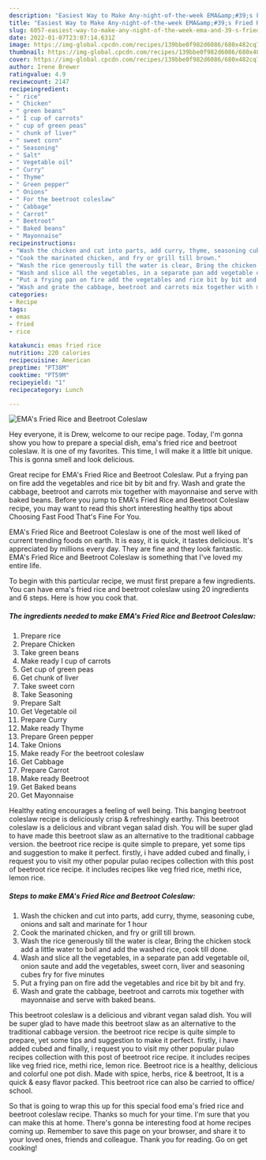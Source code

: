 ```yaml
---
description: "Easiest Way to Make Any-night-of-the-week EMA&amp;#39;s Fried Rice and Beetroot Coleslaw"
title: "Easiest Way to Make Any-night-of-the-week EMA&amp;#39;s Fried Rice and Beetroot Coleslaw"
slug: 6057-easiest-way-to-make-any-night-of-the-week-ema-and-39-s-fried-rice-and-beetroot-coleslaw
date: 2022-01-07T23:07:14.631Z
image: https://img-global.cpcdn.com/recipes/139bbe0f982d6086/680x482cq70/emas-fried-rice-and-beetroot-coleslaw-recipe-main-photo.jpg
thumbnail: https://img-global.cpcdn.com/recipes/139bbe0f982d6086/680x482cq70/emas-fried-rice-and-beetroot-coleslaw-recipe-main-photo.jpg
cover: https://img-global.cpcdn.com/recipes/139bbe0f982d6086/680x482cq70/emas-fried-rice-and-beetroot-coleslaw-recipe-main-photo.jpg
author: Irene Brewer
ratingvalue: 4.9
reviewcount: 2147
recipeingredient:
- " rice"
- " Chicken"
- " green beans"
- " I cup of carrots"
- " cup of green peas"
- " chunk of liver"
- " sweet corn"
- " Seasoning"
- " Salt"
- " Vegetable oil"
- " Curry"
- " Thyme"
- " Green pepper"
- " Onions"
- " For the beetroot coleslaw"
- " Cabbage"
- " Carrot"
- " Beetroot"
- " Baked beans"
- " Mayonnaise"
recipeinstructions:
- "Wash the chicken and cut into parts, add curry, thyme, seasoning cube, onions and salt and marinate for 1 hour"
- "Cook the marinated chicken, and fry or grill till brown."
- "Wash the rice generously till the water is clear, Bring the chicken stock add a little water to boil and add the washed rice, cook till done."
- "Wash and slice all the vegetables, in a separate pan add vegetable oil, onion saute and add the vegetables, sweet corn, liver and seasoning cubes fry for five minutes"
- "Put a frying pan on fire add the vegetables and rice bit by bit and fry."
- "Wash and grate the cabbage, beetroot and carrots mix together with mayonnaise and serve with baked beans."
categories:
- Recipe
tags:
- emas
- fried
- rice

katakunci: emas fried rice 
nutrition: 220 calories
recipecuisine: American
preptime: "PT38M"
cooktime: "PT59M"
recipeyield: "1"
recipecategory: Lunch

---
```



![EMA&#39;s Fried Rice and Beetroot Coleslaw](https://img-global.cpcdn.com/recipes/139bbe0f982d6086/680x482cq70/emas-fried-rice-and-beetroot-coleslaw-recipe-main-photo.jpg)

Hey everyone, it is Drew, welcome to our recipe page. Today, I'm gonna show you how to prepare a special dish, ema&#39;s fried rice and beetroot coleslaw. It is one of my favorites. This time, I will make it a little bit unique. This is gonna smell and look delicious.

Great recipe for EMA&#39;s Fried Rice and Beetroot Coleslaw. Put a frying pan on fire add the vegetables and rice bit by bit and fry. Wash and grate the cabbage, beetroot and carrots mix together with mayonnaise and serve with baked beans. Before you jump to EMA&#39;s Fried Rice and Beetroot Coleslaw recipe, you may want to read this short interesting healthy tips about Choosing Fast Food That&#39;s Fine For You.

EMA&#39;s Fried Rice and Beetroot Coleslaw is one of the most well liked of current trending foods on earth. It is easy, it is quick, it tastes delicious. It's appreciated by millions every day. They are fine and they look fantastic. EMA&#39;s Fried Rice and Beetroot Coleslaw is something that I've loved my entire life.


To begin with this particular recipe, we must first prepare a few ingredients. You can have ema&#39;s fried rice and beetroot coleslaw using 20 ingredients and 6 steps. Here is how you cook that.

<!--inarticleads1-->

##### The ingredients needed to make EMA&#39;s Fried Rice and Beetroot Coleslaw:

1. Prepare  rice
1. Prepare  Chicken
1. Take  green beans
1. Make ready  I cup of carrots
1. Get  cup of green peas
1. Get  chunk of liver
1. Take  sweet corn
1. Take  Seasoning
1. Prepare  Salt
1. Get  Vegetable oil
1. Prepare  Curry
1. Make ready  Thyme
1. Prepare  Green pepper
1. Take  Onions
1. Make ready  For the beetroot coleslaw
1. Get  Cabbage
1. Prepare  Carrot
1. Make ready  Beetroot
1. Get  Baked beans
1. Get  Mayonnaise


Healthy eating encourages a feeling of well being. This banging beetroot coleslaw recipe is deliciously crisp &amp; refreshingly earthy. This beetroot coleslaw is a delicious and vibrant vegan salad dish. You will be super glad to have made this beetroot slaw as an alternative to the traditional cabbage version. the beetroot rice recipe is quite simple to prepare, yet some tips and suggestion to make it perfect. firstly, i have added cubed and finally, i request you to visit my other popular pulao recipes collection with this post of beetroot rice recipe. it includes recipes like veg fried rice, methi rice, lemon rice. 

<!--inarticleads2-->

##### Steps to make EMA&#39;s Fried Rice and Beetroot Coleslaw:

1. Wash the chicken and cut into parts, add curry, thyme, seasoning cube, onions and salt and marinate for 1 hour
1. Cook the marinated chicken, and fry or grill till brown.
1. Wash the rice generously till the water is clear, Bring the chicken stock add a little water to boil and add the washed rice, cook till done.
1. Wash and slice all the vegetables, in a separate pan add vegetable oil, onion saute and add the vegetables, sweet corn, liver and seasoning cubes fry for five minutes
1. Put a frying pan on fire add the vegetables and rice bit by bit and fry.
1. Wash and grate the cabbage, beetroot and carrots mix together with mayonnaise and serve with baked beans.


This beetroot coleslaw is a delicious and vibrant vegan salad dish. You will be super glad to have made this beetroot slaw as an alternative to the traditional cabbage version. the beetroot rice recipe is quite simple to prepare, yet some tips and suggestion to make it perfect. firstly, i have added cubed and finally, i request you to visit my other popular pulao recipes collection with this post of beetroot rice recipe. it includes recipes like veg fried rice, methi rice, lemon rice. Beetroot rice is a healthy, delicious and colorful one pot dish. Made with spice, herbs, rice &amp; beetroot, It is a quick &amp; easy flavor packed. This beetroot rice can also be carried to office/ school. 

So that is going to wrap this up for this special food ema&#39;s fried rice and beetroot coleslaw recipe. Thanks so much for your time. I'm sure that you can make this at home. There's gonna be interesting food at home recipes coming up. Remember to save this page on your browser, and share it to your loved ones, friends and colleague. Thank you for reading. Go on get cooking!
